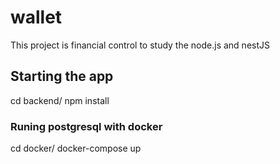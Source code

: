 # wallet

This project is financial control to study the node.js and nestJS

## Starting the app

cd backend/
npm install

### Runing postgresql with docker

cd docker/
docker-compose up

### 
